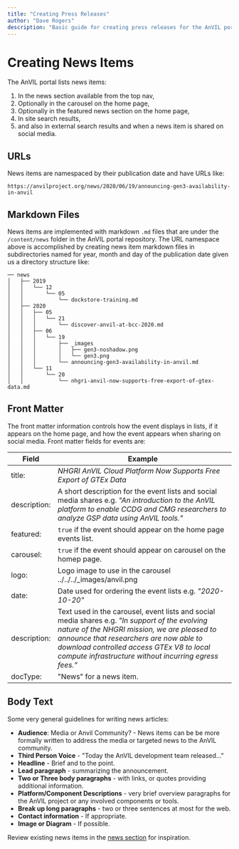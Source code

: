 ```yaml
---
title: "Creating Press Releases"
author: "Dave Rogers"
description: "Basic guide for creating press releases for the AnVIL portal."
---
```


# Creating News Items

The AnVIL portal lists news items:

1. In the news section available from the top nav,
1. Optionally in the carousel on the home page,
1. Optionally in the featured news section on the home page,
1. In site search results,
1. and also in external search results and when a news item is shared on social media.

## URLs

News items are namespaced by their publication date and have URLs like:

`https://anvilproject.org/news/2020/06/19/announcing-gen3-availability-in-anvil`

## Markdown Files

News items are implemented with markdown `.md` files that are under the `/content/news` folder in the AnVIL portal repository.
The URL namespace above is accomplished by creating news item markdown files in subdirectories named for year, month and day
of the publication date given us a directory structure like:


```
── news
│   ├── 2019
│   │   └── 12
│   │       └── 05
│   │           └── dockstore-training.md
│   ├── 2020
│   │   ├── 05
│   │   │   └── 21
│   │   │       └── discover-anvil-at-bcc-2020.md
│   │   ├── 06
│   │   │   └── 19
│   │   │       ├── _images
│   │   │       │   ├── gen3-noshadow.png
│   │   │       │   └── gen3.png
│   │   │       └── announcing-gen3-availability-in-anvil.md
│   │   └── 11
│   │       └── 20
│   │           └── nhgri-anvil-now-supports-free-export-of-gtex-data.md
```

## Front Matter

The front matter information controls how the event displays in lists, if it appears on the home page, and how the event
appears when sharing on social media.  Front matter fields for events are:

| Field          | Example                        |
|----------------|------------------------------------------|
| title:         | _NHGRI AnVIL Cloud Platform Now Supports Free Export of GTEx Data_ | 
| description:   | A short description for the event lists and social media shares e.g.  _"An introduction to the AnVIL platform to enable CCDG and CMG researchers to analyze GSP data using AnVIL tools."_ |
| featured:      | `true` if the event should appear on the home page events list. |
| carousel:      | `true` if the event should appear on carousel on the homep page. |
| logo:          | Logo image to use in the carousel    ../../../_images/anvil.png
| date:          | Date used for ordering the event lists e.g. _"2020-10-20"_
| description:   | Text used in the carousel, event lists and social media shares e.g. _"In support of the evolving nature of the NHGRI mission, we are pleased to announce that researchers are now able to download controlled access GTEx V8 to local compute infrastructure without incurring egress fees."_
| docType:       | "News" for a news item.


## Body Text

Some very general guidelines for writing news articles:

* **Audience**: Media or Anvil Community? - News items can be be more formally written to address the media or targeted news to the AnVIL community.
* **Third Person Voice** - "Today the AnVIL development team released..."
* **Headline** - Brief and to the point.
* **Lead paragraph**  - summarizing the announcement.
* **Two or Three body paragraphs** - with links, or quotes providing additional information.
* **Platform/Component Descriptions** - very brief overview paragraphs for the AnVIL project or any involved components or tools.
* **Break up long paragraphs** - two or three sentences at most for the web.
* **Contact information** - If appropriate.
* **Image or Diagram** - If possible.


Review existing news items in the [news section](/news) for inspiration.




